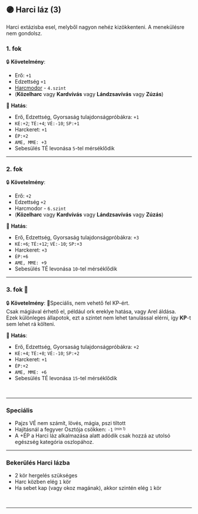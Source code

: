## 🟣 Harci láz (3)

Harci extázisba esel, melyből nagyon nehéz kizökkenteni. A menekülésre nem gondolsz.
### 1. fok

🔒 **Követelmény**:
- Erő: `+1`
- Edzettség `+1`
- [Harcmodor](../kepzettsegek.primer.harci/harcmodor.md) - `4.szint`
- (**Közelharc** vagy **Kardvívás** vagy **Lándzsavívás** vagy **Zúzás**)

🌟 **Hatás**:
- Erő, Edzettség, Gyorsaság tulajdonságpróbákra: `+1`
- `KÉ:+2`; `TÉ:+4`; `VÉ:-10`; `SP:+1`
- Harckeret: `+1`
- `ÉP:+2`
- `AME, MME: +3`
- Sebesülés TÉ levonása `5`-tel mérséklődik

---
### 2. fok

🔒 **Követelmény**:
- Erő: `+2`
- Edzettség `+2`
- Harcmodor - `6.szint`
- (**Közelharc** vagy **Kardvívás** vagy **Lándzsavívás** vagy **Zúzás**)

🌟 **Hatás**:
- Erő, Edzettség, Gyorsaság tulajdonságpróbákra: `+3`
- `KÉ:+6`; `TÉ:+12`; `VÉ:-10`; `SP:+3`
- Harckeret: `+3`
- `ÉP:+6`
- `AME, MME: +9`
- Sebesülés TÉ levonása `10`-tel mérséklődik

---
### 3. fok 🔆

🔒 **Követelmény**: 🔆Speciális, nem vehető fel KP-ért.<br />Csak mágiával érhető el, például ork ereklye hatása, vagy Arel áldása.<br />Ezek különleges állapotok, ezt a szintet nem lehet tanulással elérni, így **KP**-t sem lehet rá költeni.

🌟 **Hatás**:
- Erő, Edzettség, Gyorsaság tulajdonságpróbákra: `+2`
- `KÉ:+4`; `TÉ:+8`; `VÉ:-10`; `SP:+2`
- Harckeret: `+1`
- `ÉP:+2`
- `AME, MME: +6`
- Sebesülés TÉ levonása `15`-tel mérséklődik

<br />

---
### Speciális

- Pajzs VÉ nem számít, lövés, mágia, pszi tiltott
- Hajításnál a fegyver Osztója csökken: `-1` <sup><sub>(min 1)</sub></sup>
- A +ÉP a Harci láz alkalmazása alatt adódik csak hozzá az utolsó egészség kategória oszlopához.

---
### Bekerülés Harci lázba

- 2 kör hergelés szükséges
- Harc közben elég `1` kör
- Ha sebet kap (vagy okoz magának), akkor szintén elég `1` kör

<br />

---
